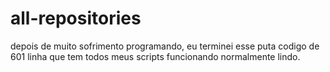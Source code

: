 # all-repositories
depois de muito sofrimento programando, eu terminei esse puta codigo de 601 linha que tem todos meus scripts funcionando normalmente lindo.
